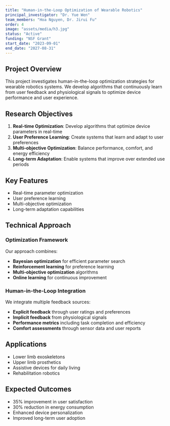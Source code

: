 ```yaml
---
title: "Human-in-the-Loop Optimization of Wearable Robotics"
principal_investigator: "Dr. Yue Wen"
team_members: "Hoa Nguyen, Dr. Jirui Fu"
order: 4
image: "assets/media/h3.jpg"
status: "Active"
funding: "NSF Grant"
start_date: "2023-09-01"
end_date: "2027-08-31"
---
```


## Project Overview

This project investigates human-in-the-loop optimization strategies for wearable robotics systems. We develop algorithms that continuously learn from user feedback and physiological signals to optimize device performance and user experience.

## Research Objectives

1. **Real-time Optimization**: Develop algorithms that optimize device parameters in real-time
2. **User Preference Learning**: Create systems that learn and adapt to user preferences
3. **Multi-objective Optimization**: Balance performance, comfort, and energy efficiency
4. **Long-term Adaptation**: Enable systems that improve over extended use periods

## Key Features

- Real-time parameter optimization
- User preference learning
- Multi-objective optimization
- Long-term adaptation capabilities

## Technical Approach

### Optimization Framework

Our approach combines:
- **Bayesian optimization** for efficient parameter search
- **Reinforcement learning** for preference learning
- **Multi-objective optimization** algorithms
- **Online learning** for continuous improvement

### Human-in-the-Loop Integration

We integrate multiple feedback sources:
- **Explicit feedback** through user ratings and preferences
- **Implicit feedback** from physiological signals
- **Performance metrics** including task completion and efficiency
- **Comfort assessments** through sensor data and user reports

## Applications

- Lower limb exoskeletons
- Upper limb prosthetics
- Assistive devices for daily living
- Rehabilitation robotics

## Expected Outcomes

- 35% improvement in user satisfaction
- 30% reduction in energy consumption
- Enhanced device personalization
- Improved long-term user adoption 